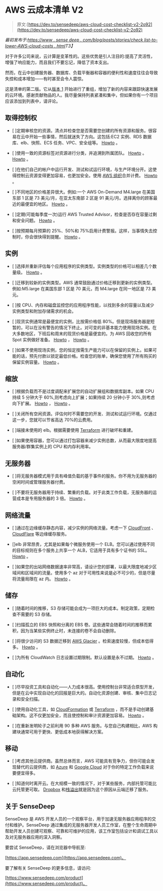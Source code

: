 # AWS 云成本清单 V2

> 原文:[https://dev.to/sensedeep/aws-cloud-cost-checklist-v2-2o92](https://dev.to/sensedeep/aws-cloud-cost-checklist-v2-2o92)

*最初发布于:[https://www . sense deep . com/blog/posts/stories/check list-to-lower-AWS-cloud-costs . html](https://www.sensedeep.com/blog/posts/stories/checklist-to-lower-aws-cloud-costs.html)T3】*

对于许多公司来说，云计算是变革性的。这些优势是引人注目的:提高了灵活性，增强了响应能力，而且我们不要忘记，降低了资本支出。

然而，在云中创建服务器、数据库、负载平衡器和容器的便利性和速度往往会导致失控和成本增加——有时甚至会令人震惊。

这是清单的第二版。它从[版本 1](//checklist-to-lower-aws-cloud-costs-v1.html) 开始进行了重组，增加了新的内容来跟踪快速发展的云环境。感谢贡献物品的人。我尽量保持列表紧凑和集中，但如果你有一个项目应该添加到列表中，请评论。

## [](#take-control)**取得控制权**

*   [ ]定期审核您的资源。清点并检查您是否需要您创建的所有资源和服务。很容易在云中开始一些事情，然后就迷失了方向。这包括:EC2 实例、RDS 数据库、elb、快照、ECS 任务、VPC、安全组等。 [Howto](https://aws.amazon.com/config/) 。

*   [ ]使用一致的资源标签对资源进行分类，并追溯到所属团队。 [Howto](https://aws.amazon.com/about-aws/whats-new/2014/01/29/track-and-manage-instance-use-and-spending-with-new-ec2-usage-reports/) 。 [Howto](https://aws.amazon.com/answers/account-management/aws-tagging-strategies/) 。

*   [ ]在他们自己的帐户中运行开发、测试和试运行环境，与生产环境分开。这使得控制云资源变得更加容易，也更加安全。使用 [AWS 组织](https://aws.amazon.com/organizations/)合并计费。 [Howto](https://aws.amazon.com/organizations/) 。

*   [ ]不同地区的价格差异很大。例如:一个 AWS On-Demand M4.large 在美国东部 1 区是 73 美元/月，在亚太东南部 2 区是 91 美元/月。选择离你的顾客最近的最便宜的地区。 [Howto](https://aws.amazon.com/ec2/pricing/on-demand/) 。

*   [ ]定期(可能每季度一次)运行 AWS Trusted Advisor，检查是否存在容量过剩和安全问题。 [Howto](https://console.aws.amazon.com/trustedadvisor/home?#/dashboard) 。

*   [ ]按预期每月预算的 25%、50%和 75%启用计费警报。这样，当事情失去控制时，你会很快得到提醒。 [Howto](https://docs.aws.amazon.com/AmazonCloudWatch/latest/monitoring/gs_monitor_estimated_charges_with_cloudwatch.html) 。

## [](#instances)**实例**

*   [ ]选择并重新评估每个应用程序的实例类型。实例类型的价格可以相差几个数量级。 [Howto](https://www.ec2instances.info/) 。

*   [ ]迁移到较新的实例类型。AWS 通常鼓励通过价格迁移到更新的实例类型。例如:M5.large 在美国东部 1 区是 70 美元，而 M4.large 在同一地区是 73 美元。

*   [ ]按 CPU、内存和磁盘监控您的应用程序性能，以找到多余的容量以及减少实例类型和附加存储需求的机会。

*   [ ]现货实例通常是最便宜的实例，比按需价格低 80%。但是现场服务器是短暂的，可以在没有警告的情况下终止。对可变的非基本能力使用现场实例。在大多数地区，下班后和周末的现货价格是最便宜的。为 AWS 回收您的所有 Spot 实例做好准备。 [Howto](https://console.aws.amazon.com/ec2sp/v1/spot/launch?region=us-east-1) ， [Howto](https://aws.amazon.com/ec2/spot/instance-advisor/) 。

*   [ ]如果不使用现场实例，您的恒定按需生产能力可以在保留的实例上。如果可能的话，预先付款以锁定最低价格。检查您的账单，确保您使用了所有购买的保留实例容量。 [Howto](https://console.aws.amazon.com/ec2/v2/home?region=us-east-1#ReservedInstances:sort=reservedInstancesId) 。

## [](#scaling)**缩放**

*   [ ]根据负载而不是过度调配来扩展您的自动扩展组和数据库副本。如果 CPU 持续 5 分钟大于 60%,则考虑向上扩展；如果持续 20 分钟小于 30%,则考虑向下扩展。 [Howto](https://docs.aws.amazon.com/autoscaling/ec2/userguide/as-scale-based-on-demand.html) ， [Howto](https://aws.amazon.com/autoscaling/) 。

*   [ ]关闭所有空闲资源。评估何时不需要您的开发、测试和试运行环境。仅通过这一步，您就可以节省高达 70%的云费用。

*   [ ]端接未使用的 elb。根据需要使用 [Terraform](https://www.terraform.io/) 进行破坏和重建。

*   [ ]如果使用容器，您可以通过打包容器来减少实例总数，从而最大限度地提高服务器/群集实例上的 CPU 和内存利用率。

## [](#serverless)**无服务器**

*   [ ]将无服务器模式用于具有峰值负载的基于事件的服务。你不用为无服务器的空闲时间或管理服务器付费。

*   [ ]不要将无服务器用于持续、繁重的负载。对于此类工作负载，无服务器的运营成本是专用服务器的 3 倍。 [Howto](https://medium.com/@PaulDJohnston/when-not-to-use-serverless-jeff-6d054d0e7098) 。

## [](#network-traffic)**网络流量**

*   [ ]通过在边缘缓存静态内容，减少实例的网络流量。考虑一下 [CloudFront](https://docs.aws.amazon.com/AmazonCloudFront/latest/DeveloperGuide/Introduction.html) 、 [CloudFlare](https://www.cloudflare.com/) 等边缘缓存服务。

*   []elb 非常昂贵，尤其是如果每个微服务使用一个 ELB。您可以通过使用不同的目标规则在多个服务上共享一个 ALB，它适用于具有多个证书的 SSL。 [Howto](https://docs.aws.amazon.com/elasticloadbalancing/latest/application/load-balancer-target-groups.html) 。

*   [ ]如果您的出站网络数据速率非常高，请设计您的部署，以最大限度地减少区域间和区域间的流量。使用多个 az 对于可用性来说是必不可少的，但是尽量将流量局限在 az 内。 [Howto](https://datapath.io/resources/blog/what-are-aws-data-transfer-costs-and-how-to-minimize-them/) 。

## [](#storage)**储存**

*   [ ]随着时间的推移，S3 存储可能会成为一项巨大的成本。制定政策，定期检查不需要的 S3 存储。

*   [ ]扫描孤立的 EBS 快照和分离的 EBS 卷。这些通常会随着时间的推移而累积，因为当某些实例终止时，未连接的卷不会自动删除。

*   [ ]将很少访问的 S3 数据迁移到 [AWS Glacier](https://aws.amazon.com/glacier/) 。检索速度较慢，但成本低得多。 [Howto](https://www.online-tech-tips.com/computer-tips/how-to-move-amazon-s3-data-to-glacier/) 。

*   [ ]为所有 CloudWatch 日志设置过期限制。默认设置是永不过期。 [Howto](https://console.aws.amazon.com/cloudwatch/home?#logs:) 。

## [](#automate)**自动化**

*   [ ]尽早投资工具和自动化——人力成本很高。使用控制台非常适合原型开发，但是在云中实现自动化的回报是巨大的。自动化资源创建、审核、集中日志记录和安全扫描。

*   [ ]使用自动化工具，如 [CloudFormation](https://aws.amazon.com/cloudformation/) 或 [Terraform](https://www.terraform.io/) ，而不是手动创建基础架构。这不仅更加安全，而且使控制和审计资源更加容易。 [Howto](https://blog.gruntwork.io/an-introduction-to-terraform-f17df9c6d180) 。

*   [ ]在重新发明轮子之前利用 90 多种 AWS 服务。与您自己构建相比，AWS 构建块通常可用于更快、更低成本地获得解决方案。

## [](#moving)**移动**

*   [ ]考虑其他云提供商。虽然总体而言，AWS 可能具有竞争力，但你可能会发现替代的云提供商，如 [Azure](https://azure.microsoft.com) 和 [Google Cloud](https://cloud.google.com/) 对于你的特定工作负载来说要便宜得多。

*   [ ]知道何时离开云。在大规模一致的情况下，对于某些服务，内部托管可能比云托管更可取。 [Dropbox](https://dropbox.com/) 和[栈溢出](https://www.stackoverflow.com/)就是因为这个原因从云端迁移了服务。

## [](#about-sensedeep)关于 SenseDeep

SenseDeep 是 AWS 开发人员的一个观察平台，用于加速无服务器应用程序的交付和维护。SenseDeep 通过集成的无服务器开发人员工作室，在整个生命周期中帮助开发人员创建可观察、可靠和可维护的应用，该工作室包括设计和调试工具以及对无服务器应用的深入洞察。

要尝试 SenseDeep，请在浏览器中导航至:

[https://app.sensedeep.com](https://app.sensedeep.com)。

要了解有关 SenseDeep 的更多信息，请访问:

[https://www.sensedeep.com/product](https://www.sensedeep.com/product)。
